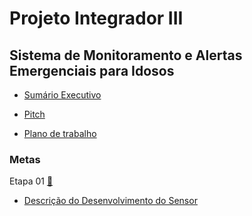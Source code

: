 # Projeto Integrador III

## Sistema de Monitoramento e Alertas Emergenciais para Idosos

- [Sumário Executivo](/modelo-sumario-executivo/outlatexdir/main.pdf)

- [Pitch](/pitch/Pitch%20PJI3.pdf)

- [Plano de trabalho](/plano-de-trabalho/modelo-PT.docx.pdf)

### Metas

Etapa 01 [:link:](https://github.com/DanielValdeley/pji-III/issues/2)
- [Descrição do Desenvolvimento do Sensor](/prova-conceito-sensor/Desenvolvimento%20Sensores%20zigbee%20-%20Emergency%20Button.pdf)
